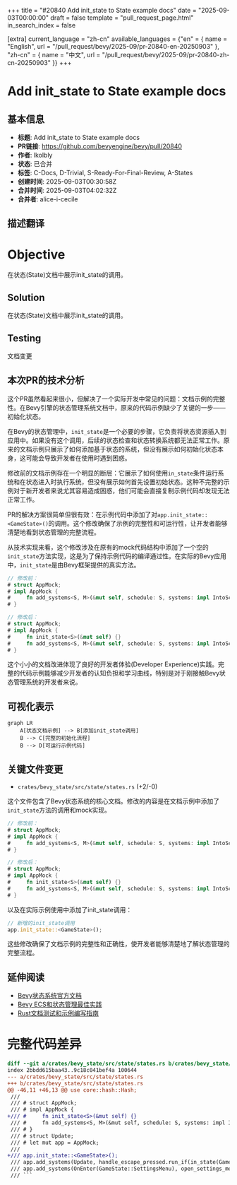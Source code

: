 +++
title = "#20840 Add init_state to State example docs"
date = "2025-09-03T00:00:00"
draft = false
template = "pull_request_page.html"
in_search_index = false

[extra]
current_language = "zh-cn"
available_languages = {"en" = { name = "English", url = "/pull_request/bevy/2025-09/pr-20840-en-20250903" }, "zh-cn" = { name = "中文", url = "/pull_request/bevy/2025-09/pr-20840-zh-cn-20250903" }}
+++

# Add init_state to State example docs

## 基本信息
- **标题**: Add init_state to State example docs
- **PR链接**: https://github.com/bevyengine/bevy/pull/20840
- **作者**: lkolbly
- **状态**: 已合并
- **标签**: C-Docs, D-Trivial, S-Ready-For-Final-Review, A-States
- **创建时间**: 2025-09-03T00:30:58Z
- **合并时间**: 2025-09-03T04:02:32Z
- **合并者**: alice-i-cecile

## 描述翻译
# Objective

在状态(State)文档中展示init_state的调用。

## Solution

在状态(State)文档中展示init_state的调用。

## Testing

文档变更

## 本次PR的技术分析

这个PR虽然看起来很小，但解决了一个实际开发中常见的问题：文档示例的完整性。在Bevy引擎的状态管理系统文档中，原来的代码示例缺少了关键的一步——初始化状态。

在Bevy的状态管理中，`init_state`是一个必要的步骤，它负责将状态资源插入到应用中。如果没有这个调用，后续的状态检查和状态转换系统都无法正常工作。原来的文档示例只展示了如何添加基于状态的系统，但没有展示如何初始化状态本身，这可能会导致开发者在使用时遇到困惑。

修改前的文档示例存在一个明显的断层：它展示了如何使用`in_state`条件运行系统和在状态进入时执行系统，但没有展示如何首先设置初始状态。这种不完整的示例对于新开发者来说尤其容易造成困惑，他们可能会直接复制示例代码却发现无法正常工作。

PR的解决方案很简单但很有效：在示例代码中添加了对`app.init_state::<GameState>()`的调用。这个修改确保了示例的完整性和可运行性，让开发者能够清楚地看到状态管理的完整流程。

从技术实现来看，这个修改涉及在原有的mock代码结构中添加了一个空的`init_state`方法实现，这是为了保持示例代码的编译通过性。在实际的Bevy应用中，`init_state`是由Bevy框架提供的真实方法。

```rust
// 修改前：
# struct AppMock;
# impl AppMock {
#     fn add_systems<S, M>(&mut self, schedule: S, systems: impl IntoScheduleConfigs<ScheduleSystem, M>) {}
# }

// 修改后：
# struct AppMock;
# impl AppMock {
#     fn init_state<S>(&mut self) {}
#     fn add_systems<S, M>(&mut self, schedule: S, systems: impl IntoScheduleConfigs<ScheduleSystem, M>) {}
# }
```

这个小小的文档改进体现了良好的开发者体验(Developer Experience)实践。完整的代码示例能够减少开发者的认知负担和学习曲线，特别是对于刚接触Bevy状态管理系统的开发者来说。

## 可视化表示

```mermaid
graph LR
    A[状态文档示例] --> B[添加init_state调用]
    B --> C[完整的初始化流程]
    B --> D[可运行示例代码]
```

## 关键文件变更

- `crates/bevy_state/src/state/states.rs` (+2/-0)

这个文件包含了Bevy状态系统的核心文档。修改的内容是在文档示例中添加了`init_state`方法的调用和mock实现。

```rust
// 修改前：
# struct AppMock;
# impl AppMock {
#     fn add_systems<S, M>(&mut self, schedule: S, systems: impl IntoScheduleConfigs<ScheduleSystem, M>) {}
# }

// 修改后：
# struct AppMock;
# impl AppMock {
#     fn init_state<S>(&mut self) {}
#     fn add_systems<S, M>(&mut self, schedule: S, systems: impl IntoScheduleConfigs<ScheduleSystem, M>) {}
# }
```

以及在实际示例使用中添加了init_state调用：
```rust
// 新增的init_state调用
app.init_state::<GameState>();
```

这些修改确保了文档示例的完整性和正确性，使开发者能够清楚地了解状态管理的完整流程。

## 延伸阅读

- [Bevy状态系统官方文档](https://bevyengine.org/learn/book/next/states/)
- [Bevy ECS和状态管理最佳实践](https://bevy-cheatbook.github.io/programming/states.html)
- [Rust文档测试和示例编写指南](https://doc.rust-lang.org/rustdoc/write-documentation/documentation-tests.html)

# 完整代码差异
```diff
diff --git a/crates/bevy_state/src/state/states.rs b/crates/bevy_state/src/state/states.rs
index 2bbdd615baa43..9c18c041bef4a 100644
--- a/crates/bevy_state/src/state/states.rs
+++ b/crates/bevy_state/src/state/states.rs
@@ -46,11 +46,13 @@ use core::hash::Hash;
 ///
 /// # struct AppMock;
 /// # impl AppMock {
+/// #     fn init_state<S>(&mut self) {}
 /// #     fn add_systems<S, M>(&mut self, schedule: S, systems: impl IntoScheduleConfigs<ScheduleSystem, M>) {}
 /// # }
 /// # struct Update;
 /// # let mut app = AppMock;
 ///
+/// app.init_state::<GameState>();
 /// app.add_systems(Update, handle_escape_pressed.run_if(in_state(GameState::MainMenu)));
 /// app.add_systems(OnEnter(GameState::SettingsMenu), open_settings_menu);
 /// ```
```